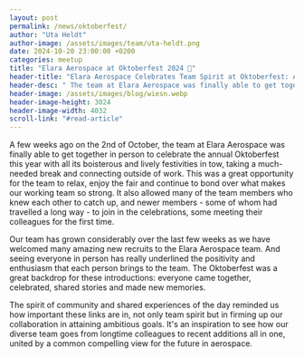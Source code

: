 ```yaml
---
layout: post
permalink: /news/oktoberfest/
author: "Uta Heldt"
author-image: /assets/images/team/uta-heldt.png
date: 2024-10-20 23:00:00 +0200
categories: meetup
title: "Elara Aerospace at Oktoberfest 2024 🍻"
header-title: "Elara Aerospace Celebrates Team Spirit at Oktoberfest: A Day of Connection and Community"
header-desc: " The team at Elara Aerospace was finally able to get together in person to celebrate the annual Oktoberfest this year with all its boisterous and lively festivities in tow, taking a much-needed break and connecting outside of work. This was a great opportunity for the team to relax, enjoy the fair and continue to bond over what makes our working team so strong."
header-image: /assets/images/blog/wiesn.webp
header-image-height: 3024
header-image-width: 4032
scroll-link: "#read-article"
---
```


A few weeks ago on the 2nd of October, the team at Elara Aerospace was finally able to get together in person to celebrate the annual Oktoberfest this year with all its boisterous and lively festivities in tow, taking a much-needed break and connecting outside of work. This was a great opportunity for the team to relax, enjoy the fair and continue to bond over what makes our working team so strong. It also allowed many of the team members who knew each other to catch up, and newer members - some of whom had travelled a long way - to join in the celebrations, some meeting their colleagues for the first time. 

Our team has grown considerably over the last few weeks as we have welcomed many amazing new recruits to the Elara Aerospace team. And seeing everyone in person has really underlined the positivity and enthusiasm that each person brings to the team. The Oktoberfest was a great backdrop for these introductions: everyone came together, celebrated, shared stories and made new memories. 

The spirit of community and shared experiences of the day reminded us how important these links are in, not only team spirit but in firming up our collaboration in attaining ambitious goals. It's an inspiration to see how our diverse team goes from longtime colleagues to recent additions all in one, united by a common compelling view for the future in aerospace.

